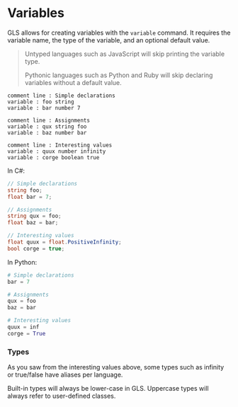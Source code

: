 # Variables

GLS allows for creating variables with the `variable` command. It requires the variable name, the type of the variable, and an optional default value.

> Untyped languages such as JavaScript will skip printing the variable type.
>
> Pythonic languages such as Python and Ruby will skip declaring variables without a default value.

```gls
comment line : Simple declarations
variable : foo string
variable : bar number 7

comment line : Assignments
variable : qux string foo
variable : baz number bar

comment line : Interesting values
variable : quux number infinity
variable : corge boolean true
```

In C\#:

```csharp
// Simple declarations
string foo;
float bar = 7;

// Assignments
string qux = foo;
float baz = bar;

// Interesting values
float quux = float.PositiveInfinity;
bool corge = true;
```

In Python:

```python
# Simple declarations
bar = 7

# Assignments
qux = foo
baz = bar

# Interesting values
quux = inf
corge = True
```

### Types

As you saw from the interesting values above, some types such as infinity or true/false have aliases per language.

Built-in types will always be lower-case in GLS. Uppercase types will always refer to user-defined classes.

